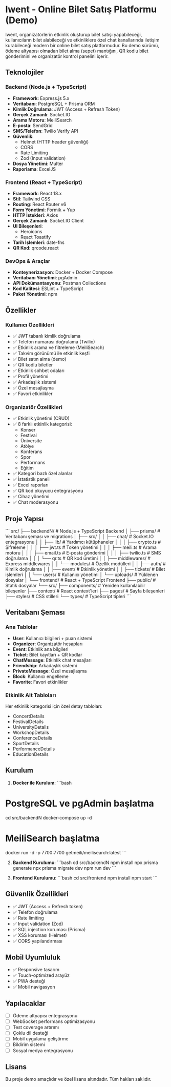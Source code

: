 # Iwent - Online Bilet Satış Platformu (Demo)

Iwent, organizatörlerin etkinlik oluşturup bilet satışı yapabileceği, kullanıcıların bilet alabileceği ve etkinliklere özel chat kanallarında iletişim kurabileceği modern bir online bilet satış platformudur. Bu demo sürümü, ödeme altyapısı olmadan bilet alma (sepet) mantığını, QR kodlu bilet gönderimini ve organizatör kontrol panelini içerir.

## Teknolojiler

### Backend (Node.js + TypeScript)
- **Framework**: Express.js 5.x
- **Veritabanı**: PostgreSQL + Prisma ORM
- **Kimlik Doğrulama**: JWT (Access + Refresh Token)
- **Gerçek Zamanlı**: Socket.IO
- **Arama Motoru**: MeiliSearch
- **E-posta**: SendGrid
- **SMS/Telefon**: Twilio Verify API
- **Güvenlik**: 
  - Helmet (HTTP header güvenliği)
  - CORS
  - Rate Limiting
  - Zod (Input validation)
- **Dosya Yönetimi**: Multer
- **Raporlama**: ExcelJS

### Frontend (React + TypeScript)
- **Framework**: React 18.x
- **Stil**: Tailwind CSS
- **Routing**: React Router v6
- **Form Yönetimi**: Formik + Yup
- **HTTP İstekleri**: Axios
- **Gerçek Zamanlı**: Socket.IO Client
- **UI Bileşenleri**: 
  - Heroicons
  - React Toastify
- **Tarih İşlemleri**: date-fns
- **QR Kod**: qrcode.react

### DevOps & Araçlar
- **Konteynerizasyon**: Docker + Docker Compose
- **Veritabanı Yönetimi**: pgAdmin
- **API Dokümantasyonu**: Postman Collections
- **Kod Kalitesi**: ESLint + TypeScript
- **Paket Yönetimi**: npm

## Özellikler

### Kullanıcı Özellikleri
- ✅ JWT tabanlı kimlik doğrulama
- ✅ Telefon numarası doğrulama (Twilio)
- ✅ Etkinlik arama ve filtreleme (MeiliSearch)
- ✅ Takvim görünümü ile etkinlik keşfi
- ✅ Bilet satın alma (demo)
- ✅ QR kodlu biletler
- ✅ Etkinlik sohbet odaları
- ✅ Profil yönetimi
- ✅ Arkadaşlık sistemi
- ✅ Özel mesajlaşma
- ✅ Favori etkinlikler

### Organizatör Özellikleri
- ✅ Etkinlik yönetimi (CRUD)
- ✅ 8 farklı etkinlik kategorisi:
  - Konser
  - Festival
  - Üniversite
  - Atölye
  - Konferans
  - Spor
  - Performans
  - Eğitim
- ✅ Kategori bazlı özel alanlar
- ✅ İstatistik paneli
- ✅ Excel raporları
- ✅ QR kod okuyucu entegrasyonu
- ✅ Cihaz yönetimi
- ✅ Chat moderasyonu

## Proje Yapısı

\`\`\`
src/
├── backendN/                # Node.js + TypeScript Backend
│   ├── prisma/             # Veritabanı şeması ve migrations
│   ├── src/
│   │   ├── chat/          # Socket.IO entegrasyonu
│   │   ├── lib/           # Yardımcı kütüphaneler
│   │   │   ├── crypto.ts  # Şifreleme
│   │   │   ├── jwt.ts     # Token yönetimi
│   │   │   ├── meili.ts   # Arama motoru
│   │   │   ├── email.ts   # E-posta gönderimi
│   │   │   ├── twilio.ts  # SMS doğrulama
│   │   │   └── qr.ts      # QR kod üretimi
│   │   ├── middlewares/   # Express middlewares
│   │   └── modules/       # Özellik modülleri
│   │       ├── auth/      # Kimlik doğrulama
│   │       ├── event/     # Etkinlik yönetimi
│   │       ├── tickets/   # Bilet işlemleri
│   │       └── users/     # Kullanıcı yönetimi
│   └── uploads/           # Yüklenen dosyalar
│
└── frontend/              # React + TypeScript Frontend
    ├── public/           # Statik dosyalar
    └── src/
        ├── components/   # Yeniden kullanılabilir bileşenler
        ├── context/     # React context'leri
        ├── pages/       # Sayfa bileşenleri
        ├── styles/      # CSS stilleri
        └── types/       # TypeScript tipleri
\`\`\`

## Veritabanı Şeması

### Ana Tablolar
- **User**: Kullanıcı bilgileri + puan sistemi
- **Organizer**: Organizatör hesapları
- **Event**: Etkinlik ana bilgileri
- **Ticket**: Bilet kayıtları + QR kodlar
- **ChatMessage**: Etkinlik chat mesajları
- **Friendship**: Arkadaşlık sistemi
- **PrivateMessage**: Özel mesajlaşma
- **Block**: Kullanıcı engelleme
- **Favorite**: Favori etkinlikler

### Etkinlik Alt Tabloları
Her etkinlik kategorisi için özel detay tabloları:
- ConcertDetails
- FestivalDetails
- UniversityDetails
- WorkshopDetails
- ConferenceDetails
- SportDetails
- PerformanceDetails
- EducationDetails

## Kurulum

1. **Docker ile Kurulum**:
\`\`\`bash
# PostgreSQL ve pgAdmin başlatma
cd src/backendN
docker-compose up -d

# MeiliSearch başlatma
docker run -d -p 7700:7700 getmeili/meilisearch:latest
\`\`\`

2. **Backend Kurulumu**:
\`\`\`bash
cd src/backendN
npm install
npx prisma generate
npx prisma migrate dev
npm run dev
\`\`\`

3. **Frontend Kurulumu**:
\`\`\`bash
cd src/frontend
npm install
npm start
\`\`\`

## Güvenlik Özellikleri

- ✅ JWT (Access + Refresh token)
- ✅ Telefon doğrulama
- ✅ Rate limiting
- ✅ Input validation (Zod)
- ✅ SQL injection koruması (Prisma)
- ✅ XSS koruması (Helmet)
- ✅ CORS yapılandırması

## Mobil Uyumluluk

- ✅ Responsive tasarım
- ✅ Touch-optimized arayüz
- ✅ PWA desteği
- ✅ Mobil navigasyon

## Yapılacaklar

- [ ] Ödeme altyapısı entegrasyonu
- [ ] WebSocket performans optimizasyonu
- [ ] Test coverage artırımı
- [ ] Çoklu dil desteği
- [ ] Mobil uygulama geliştirme
- [ ] Bildirim sistemi
- [ ] Sosyal medya entegrasyonu

## Lisans

Bu proje demo amaçlıdır ve özel lisans altındadır. Tüm hakları saklıdır.